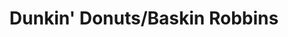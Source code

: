 ---
title: "Dunkin' Donuts/Baskin Robbins"
url: /brooklyn/dunkin-donuts-baskin-robbins-2nd-avenue/
shop: ice cream
---